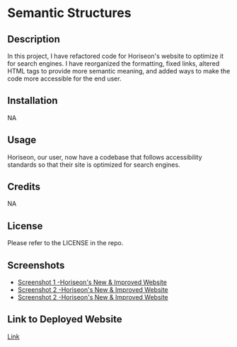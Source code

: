 
# Semantic Structures

## Description
In this project, I have refactored code for Horiseon's website to optimize it for search engines.  I have reorganized the formatting, fixed links, altered HTML tags to provide more semantic meaning, and added ways to make the code more accessible for the end user.



## Installation
NA

## Usage
Horiseon, our user, now have a codebase that follows accessibility standards so that their site is optimized for search engines.

## Credits
NA

## License

Please refer to the LICENSE in the repo.

## Screenshots
- [Screenshot 1 -Horiseon's New & Improved Website](./assets/images/Screenshot1.png)
- [Screenshot 2 -Horiseon's New & Improved Website](./assets/images/Screenshot2.png)
- [Screenshot 2 -Horiseon's New & Improved Website](./assets/images/Screenshot3.png)

## Link to Deployed Website
[Link](https://sely1724.github.io/semantic-structures/)


